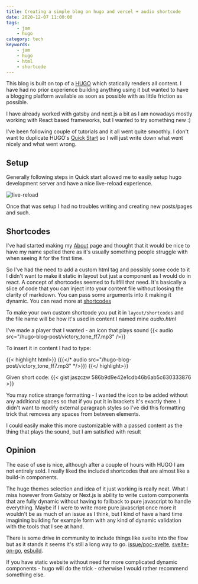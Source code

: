```yaml
---
title: Creating a simple blog on hugo and vercel + audio shortcode
date: 2020-12-07 11:00:00
tags:
    - jam
    - hugo
category: tech
keywords:
    - jam
    - hugo
    - html
    - shortcode
---
```


This blog is built on top of a [HUGO](https://gohugo.io/) which statically renders all content. I have had no prior experience building anything using it but wanted to have a blogging platform available as soon as possible with as 
little friction as possible.

I have already worked with gatsby and next.js a bit as I am nowadays mostly working with React based frameworks, but I wanted to try something new :)

I've been following couple of tutorials and it all went quite smoothly. I don't want to duplicate HUGO's [Quick Start](https://gohugo.io/getting-started/quick-start/) so I will just write down what went nicely and what went wrong.

## Setup

Generally following steps in Quick start allowed me to easily setup hugo development server and have a nice live-reload experience.

![live-reload](/hugo-blog-post/live-reload.gif)

Once that was setup I had no troubles writing and creating new posts/pages and such. 
## Shortcodes

I've had started making my [About](/about) page and thought that it would be nice to have my name spelled there as it's usually something people struggle with when seeing it for the first time.

So I've had the need to add a custom html tag and possibly some code to it I didn't want to make it static in layout but just a component as I would do in react. A concept of shortcodes seemed to fullfill that need. It's basically a slice of code that you can inject into your content file without loosing the clarity of markdown. You can pass some arguments into it making it dynamic. You can read more at [shortcodes](https://gohugo.io/content-management/shortcodes/)

To make your own custom shortcode you put it in `layout/shortcodes` and the file name will be how it's used in content I named mine *audio.html*

I've made a player that I wanted - an icon that plays sound {{< audio src="/hugo-blog-post/victory_tone_ff7.mp3" />}}

To insert it in content I had to type:

{{< highlight html>}}
({{</* audio src="/hugo-blog-post/victory_tone_ff7.mp3" */>}})
{{</ highlight>}}

Given short code:
{{< gist jaszczw 586b9d9e42e1cdb46b6ab5c630333876 >}}

You may notice strange formatting - I wanted the icon to be added without any additional spaces so that if you put it in brackets it's exactly there. I didn't want to modify external paragraph styles so I've did this formatting trick that removes any spaces from between elements.

I could easily make this more customizable with a passed content as the thing that plays the sound, but I am satisfied with result

## Opinion

The ease of use is nice, although after a couple of hours with HUGO I am not entirely sold. I really liked the included shortcodes that are almost like a build-in components.

The huge themes selection and idea of it just working is really neat. What I miss however from Gatsby or Next.js is ability to write custom components that are fully dynamic without having to fallback to pure javascript to handle everything. Maybe if I were to write more pure javascript once more it wouldn't be as much of an issue as I think, but I kind of have a hard time imagining building for example form with any kind of dynamic validation with the tools that I see at hand.

There is some drive in community to include things like svelte into the flow but as it stands it seems it's still a long way to go. [issue/poc-svelte](https://github.com/gohugoio/hugo/issues/5894), [svelte-on-go](https://www.reddit.com/r/golang/comments/gscbxb/compiling_svelte_with_go/), [esbuild](https://github.com/evanw/esbuild/issues/8).

If you have static website without need for more complicated dynamic components - hugo will do the trick - otherwise I would rather recommend something else.
